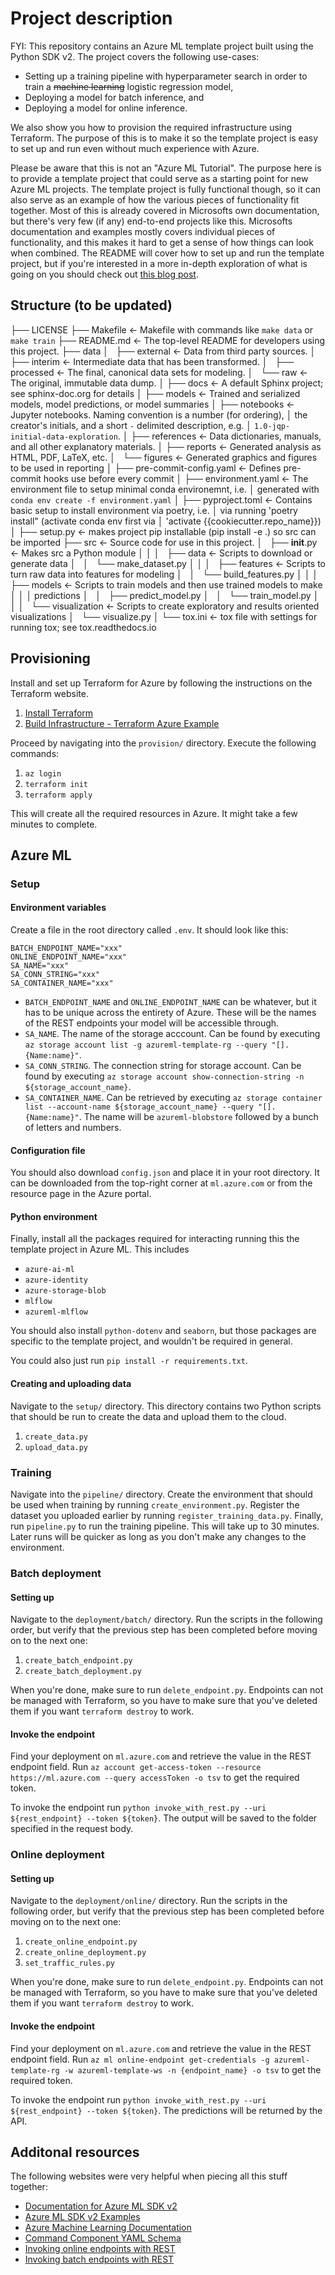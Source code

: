 # Project description

FYI: This repository contains an Azure ML template project built using the Python SDK v2. The project covers the following use-cases:

* Setting up a training pipeline with hyperparameter search in order to train a ~~machine learning~~ logistic regression model,
* Deploying a model for batch inference, and
* Deploying a model for online inference.

We also show you how to provision the required infrastructure using Terraform. The purpose of this is to make it so the template project is easy to set up and run even without much experience with Azure.

Please be aware that this is not an "Azure ML Tutorial". The purpose here is to provide a template project that could serve as a starting point for new Azure ML projects. The template project is fully functional though, so it can also serve as an example of how the various pieces of functionality fit together. Most of this is already covered in Microsofts own documentation, but there's very few (if any) end-to-end projects like this. Microsofts documentation and examples mostly covers individual pieces of functionality, and this makes it hard to get a sense of how things can look when combined.  The README will cover how to set up and run the template project, but if you're interested in a more in-depth exploration of what is going on you should check out [this blog post](https://medium.com/eika-tech/getting-started-with-the-azure-ml-python-sdk-v2-b9899db7d9a7).

## Structure (to be updated)

├── LICENSE
    ├── Makefile           <- Makefile with commands like `make data` or `make train`
    ├── README.md          <- The top-level README for developers using this project.
    ├── data
    │   ├── external       <- Data from third party sources.
    │   ├── interim        <- Intermediate data that has been transformed.
    │   ├── processed      <- The final, canonical data sets for modeling.
    │   └── raw            <- The original, immutable data dump.
    │
    ├── docs               <- A default Sphinx project; see sphinx-doc.org for details
    │
    ├── models             <- Trained and serialized models, model predictions, or model summaries
    │
    ├── notebooks          <- Jupyter notebooks. Naming convention is a number (for ordering),
    │                         the creator's initials, and a short `-` delimited description, e.g.
    │                         `1.0-jqp-initial-data-exploration`.
    │
    ├── references         <- Data dictionaries, manuals, and all other explanatory materials.
    │
    ├── reports            <- Generated analysis as HTML, PDF, LaTeX, etc.
    │   └── figures        <- Generated graphics and figures to be used in reporting
    │
    ├── pre-commit-config.yaml  <- Defines pre-commit hooks use before every commit
    │
    ├── environment.yaml   <- The environment file to setup minimal conda environemnt, i.e.
    │                         generated with `conda env create -f environment.yaml`
    │
    ├── pyproject.toml     <- Contains basic setup to install environment via poetry, i.e.
    │                         via running 'poetry install" (activate conda env first via
    │                         'activate {{cookiecutter.repo_name}})
    │
    ├── setup.py           <- makes project pip installable (pip install -e .) so src can be imported
    ├── src                <- Source code for use in this project.
    │   ├── __init__.py    <- Makes src a Python module
    │   │
    │   ├── data           <- Scripts to download or generate data
    │   │   └── make_dataset.py
    │   │
    │   ├── features       <- Scripts to turn raw data into features for modeling
    │   │   └── build_features.py
    │   │
    │   ├── models         <- Scripts to train models and then use trained models to make
    │   │   │                 predictions
    │   │   ├── predict_model.py
    │   │   └── train_model.py
    │   │
    │   └── visualization  <- Scripts to create exploratory and results oriented visualizations
    │       └── visualize.py
    │
    └── tox.ini            <- tox file with settings for running tox; see tox.readthedocs.io

## Provisioning

Install and set up Terraform for Azure by following the instructions on the Terraform website.

1. [Install Terraform](https://developer.hashicorp.com/terraform/tutorials/azure-get-started/install-cli)
2. [Build Infrastructure - Terraform Azure Example](https://developer.hashicorp.com/terraform/tutorials/azure-get-started/azure-build)

Proceed by navigating into the `provision/` directory. Execute the following commands:

1. `az login`
2. `terraform init`
3. `terraform apply`

This will create all the required resources in Azure. It might take a few minutes to complete.

## Azure ML

### Setup

#### Environment variables

Create a file in the root directory called `.env`. It should look like this:

```
BATCH_ENDPOINT_NAME="xxx"
ONLINE_ENDPOINT_NAME="xxx"
SA_NAME="xxx"
SA_CONN_STRING="xxx"
SA_CONTAINER_NAME="xxx"
```

* `BATCH_ENDPOINT_NAME` and `ONLINE_ENDPOINT_NAME` can be whatever, but it has to be unique across the entirety of Azure. These will be the names of the REST endpoints your model will be accessible through.
* `SA_NAME`. The name of the storage acccount. Can be found by executing `az storage account list -g azureml-template-rg --query "[].{Name:name}"`.
* `SA_CONN_STRING`. The connection string for storage account. Can be found by executing `az storage account show-connection-string -n ${storage_account_name}`.
* `SA_CONTAINER_NAME`. Can be retrieved by executing `az storage container list --account-name ${storage_account_name} --query "[].{Name:name}"`. The name will be `azureml-blobstore` followed by a bunch of letters and numbers.

#### Configuration file

You should also download `config.json` and place it in your root directory. It can be downloaded from the top-right corner at `ml.azure.com` or from the resource page in the Azure portal.

#### Python environment

Finally, install all the packages required for interacting running this the template project in Azure ML. This includes

* `azure-ai-ml`
* `azure-identity`
* `azure-storage-blob`
* `mlflow`
* `azureml-mlflow`

You should also install `python-dotenv` and `seaborn`, but those packages are specific to the template project, and wouldn't be required in general.

You could also just run `pip install -r requirements.txt`.

#### Creating and uploading data

Navigate to the `setup/` directory. This directory contains two Python scripts that should be run to create the data and upload them to the cloud.

1. `create_data.py`
2. `upload_data.py`

### Training

Navigate into the `pipeline/` directory. Create the environment that should be used when training by running `create_environment.py`. Register the dataset you uploaded earlier by running `register_training_data.py`. Finally, run `pipeline.py` to run the training pipeline. This will take up to 30 minutes. Later runs will be quicker as long as you don't make any changes to the environment.

### Batch deployment

#### Setting up

Navigate to the `deployment/batch/` directory. Run the scripts in the following order, but verify that the previous step has been completed before moving on to the next one:

1. `create_batch_endpoint.py`
2. `create_batch_deployment.py`

When you're done, make sure to run `delete_endpoint.py`.  Endpoints can not be managed with Terraform, so you have to make sure that you've deleted them if you want `terraform destroy` to work.

#### Invoke the endpoint

Find your deployment on `ml.azure.com` and retrieve the value in the REST endpoint field. Run `az account get-access-token --resource https://ml.azure.com --query accessToken -o tsv` to get the required token.

To invoke the endpoint run `python invoke_with_rest.py --uri ${rest_endpoint} --token ${token}`. The output will be saved to the folder specified in the request body.

### Online deployment

#### Setting up

Navigate to the `deployment/online/` directory. Run the scripts in the following order, but verify that the previous step has been completed before moving on to the next one:

1. `create_online_endpoint.py`
2. `create_online_deployment.py`
3. `set_traffic_rules.py`

When you're done, make sure to run `delete_endpoint.py`.  Endpoints can not be managed with Terraform, so you have to make sure that you've deleted them if you want `terraform destroy` to work.

#### Invoke the endpoint

Find your deployment on `ml.azure.com` and retrieve the value in the REST endpoint field. Run `az ml online-endpoint get-credentials -g azureml-template-rg -w azureml-template-ws -n {endpoint_name} -o tsv` to get the required token.

To invoke the endpoint run `python invoke_with_rest.py --uri ${rest_endpoint} --token ${token}`. The predictions will be returned by the API.

## Additonal resources

The following websites were very helpful when piecing all this stuff together:

* [Documentation for Azure ML SDK v2](https://learn.microsoft.com/nb-no/python/api/overview/azure/ai-ml-readme?view=azure-python)
* [Azure ML SDK v2 Examples](https://github.com/Azure/azureml-examples/tree/main/sdk/python)
* [Azure Machine Learning Documentation](https://learn.microsoft.com/en-us/azure/machine-learning/)
* [Command Component YAML Schema](https://learn.microsoft.com/en-us/azure/machine-learning/reference-yaml-component-command)
* [Invoking online endpoints with REST](https://learn.microsoft.com/en-us/azure/machine-learning/how-to-deploy-with-rest#invoke-the-endpoint-to-score-data-with-your-model)
* [Invoking batch endpoints with REST](https://learn.microsoft.com/en-us/azure/machine-learning/how-to-deploy-batch-with-rest#configure-the-output-location-and-overwrite-settings)
